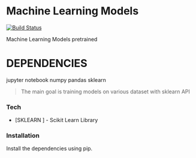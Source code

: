 # Machine  Learning Models 
    
[![Build Status](https://travis-ci.org/joemccann/dillinger.svg?branch=master)](https://travis-ci.org/joemccann/dillinger)

Machine Learning Models pretrained

# DEPENDENCIES

  jupyter notebook
  numpy
  pandas 
  sklearn 


> The main goal is training models on various dataset
> with sklearn API
 
 
### Tech

* [SKLEARN ] - Scikit Learn Library
 

### Installation
 
Install the dependencies using pip.
 
 
